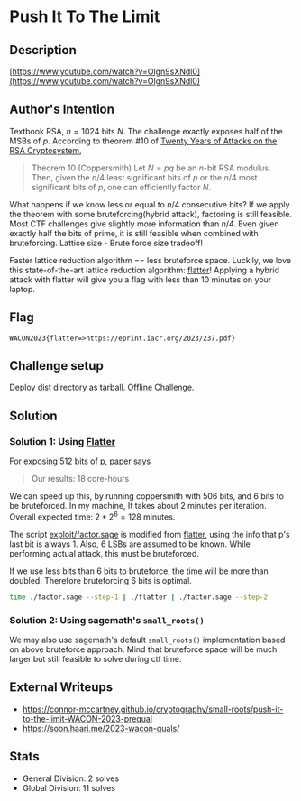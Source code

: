 # Push It To The Limit

## Description

[https://www.youtube.com/watch?v=Olgn9sXNdl0](https://www.youtube.com/watch?v=Olgn9sXNdl0)

## Author's Intention

Textbook RSA, $n = 1024$ bits $N$. The challenge exactly exposes half of the MSBs of $p$. According to theorem #10 of [Twenty Years of Attacks on the RSA Cryptosystem](https://crypto.stanford.edu/~dabo/papers/RSA-survey.pdf),

> Theorem 10 (Coppersmith) Let $N = pq$ be an $n$-bit RSA modulus. Then, given the $n / 4$ least significant bits of $p$ or the $n / 4$ most significant bits of $p$, one can efficiently factor $N$.

What happens if we know less or equal to $n / 4$ consecutive bits? If we apply the theorem with some bruteforcing(hybrid attack), factoring is still feasible. Most CTF challenges give slightly more information than $n / 4$. Even given exactly half the bits of prime, it is still feasible when combined with bruteforcing. Lattice size - Brute force size tradeoff!

Faster lattice reduction algorithm == less bruteforce space. Luckily, we love this state-of-the-art lattice reduction algorithm: [flatter](https://github.com/keeganryan/flatter)! Applying a hybrid attack with flatter will give you a flag with less than 10 minutes on your laptop.

## Flag

```
WACON2023{flatter=>https://eprint.iacr.org/2023/237.pdf}
```

## Challenge setup

Deploy [dist](dist) directory as tarball. Offline Challenge.

## Solution

### Solution 1: Using [Flatter](https://github.com/keeganryan/flatter)

For exposing 512 bits of p, [paper](https://rtca2023.github.io/pages_Lyon/DocM3/Ryan.pdf) says
> Our results: 18 core-hours

We can speed up this, by running coppersmith with 506 bits, and 6 bits to be bruteforced. 
In my machine, It takes about 2 minutes per iteration. Overall expected time: $2 * 2 ^ 6 = 128$ minutes.

The script [exploit/factor.sage](exploit/factor.sage) is modified from [flatter](https://github.com/keeganryan/flatter), using the info that p's last bit is always 1. Also, 6 LSBs are assumed to be known. While performing actual attack, this must be bruteforced.

If we use less bits than 6 bits to bruteforce, the time will be more than doubled. Therefore bruteforcing 6 bits is optimal.

```sh
time ./factor.sage --step-1 | ./flatter | ./factor.sage --step-2
```

### Solution 2: Using sagemath's `small_roots()`

We may also use sagemath's default `small_roots()` implementation based on above bruteforce approach. Mind that bruteforce space will be much larger but still feasible to solve during ctf time.

## External Writeups

- https://connor-mccartney.github.io/cryptography/small-roots/push-it-to-the-limit-WACON-2023-prequal
- https://soon.haari.me/2023-wacon-quals/

## Stats

- General Division: 2 solves
- Global Division: 11 solves
